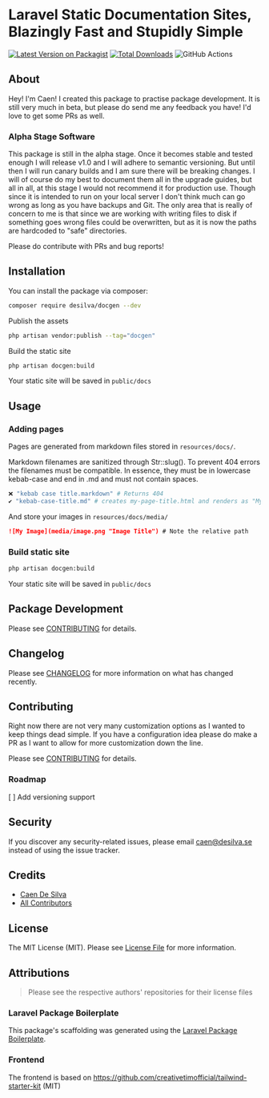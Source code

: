 # Laravel Static Documentation Sites, Blazingly Fast and Stupidly Simple

<!-- \BMSTX BUILDMETA -->
[![Latest Version on Packagist](https://img.shields.io/packagist/v/desilva/docgen.svg?style=flat-square)](https://packagist.org/packages/desilva/docgen)
[![Total Downloads](https://img.shields.io/packagist/dt/desilva/docgen.svg?style=flat-square)](https://packagist.org/packages/desilva/docgen)
![GitHub Actions](https://github.com/desilva/docgen/actions/workflows/main.yml/badge.svg)
<!--  BUILDMETA \BMETX -->

## About

Hey! I'm Caen! I created this package to practise package development. It is still very much in beta, but please do send me any feedback you have! I'd love to get some PRs as well.

### Alpha Stage Software
This package is still in the alpha stage. Once it becomes stable and tested enough I will release v1.0 and I will adhere to semantic versioning. But until then I will run canary builds and I am sure there will be breaking changes. I will of course do my best to document them all in the upgrade guides, but all in all, at this stage I would not recommend it for production use. Though since it is intended to run on your local server I don't think much can go wrong as long as you have backups and Git. The only area that is really of concern to me is that since we are working with writing files to disk if something goes wrong files could be overwritten, but as it is now the paths are hardcoded to "safe" directories.

Please do contribute with PRs and bug reports!

## Installation

You can install the package via composer:
```bash
composer require desilva/docgen --dev
```

Publish the assets
```bash
php artisan vendor:publish --tag="docgen"
```

Build the static site
```bash
php artisan docgen:build
```
Your static site will be saved in `public/docs`

## Usage

### Adding pages
Pages are generated from markdown files stored in `resources/docs/`.

Markdown filenames are sanitized through Str::slug(). To prevent 404 errors the filenames must be compatible. In essence, they must be in lowercase kebab-case and end in .md and must not contain spaces.
```bash
❌ "kebab case title.markdown" # Returns 404
✔️ "kebab-case-title.md" # creates my-page-title.html and renders as "My Page Title" in the frontend
```

And store your images in `resources/docs/media/`
```markdown
![My Image](media/image.png "Image Title") # Note the relative path
```

### Build static site
```bash
php artisan docgen:build
```
Your static site will be saved in `public/docs`

## Package Development

Please see [CONTRIBUTING](CONTRIBUTING.md) for details.

## Changelog

Please see [CHANGELOG](CHANGELOG.md) for more information on what has changed recently.

## Contributing

Right now there are not very many customization options as I wanted to keep things dead simple. If you have a configuration idea please do make a PR as I want to allow for more customization down the line.

Please see [CONTRIBUTING](CONTRIBUTING.md) for details.

### Roadmap
[ ] Add versioning support

## Security

If you discover any security-related issues, please email caen@desilva.se instead of using the issue tracker.

## Credits

-   [Caen De Silva](https://github.com/desilva)
-   [All Contributors](../../contributors)

## License

The MIT License (MIT). Please see [License File](LICENSE.md) for more information.

## Attributions
> Please see the respective authors' repositories for their license files

### Laravel Package Boilerplate

This package's scaffolding was generated using the [Laravel Package Boilerplate](https://laravelpackageboilerplate.com).

### Frontend

The frontend is based on https://github.com/creativetimofficial/tailwind-starter-kit (MIT)